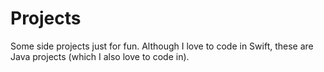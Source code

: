 # Projects
Some side projects just for fun.
Although I love to code in Swift, these are Java projects (which I also love to code in).
